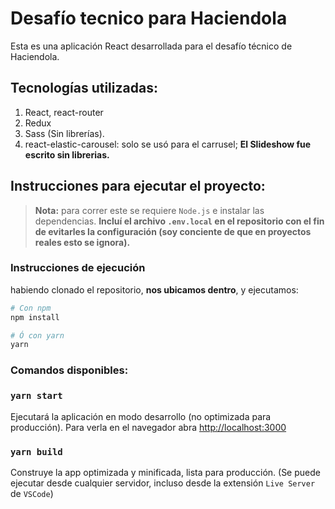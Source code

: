 # Desafío tecnico para Haciendola

Esta es una aplicación React desarrollada para el desafío técnico de Haciendola.

## Tecnologías utilizadas:
1. React, react-router
2. Redux
3. Sass (Sin librerías).
4. react-elastic-carousel: solo se usó para el carrusel; **El Slideshow fue escrito sin librerias.**

## Instrucciones para ejecutar el proyecto:

> **Nota:** para correr este se requiere `Node.js` e instalar las dependencias. **Incluí el archivo `.env.local` en el repositorio con el fin de evitarles la configuración (soy conciente de que en proyectos reales esto se ignora).**

### Instrucciones de ejecución

habiendo clonado el repositorio, **nos ubicamos dentro**, y ejecutamos:

```bash
# Con npm
npm install

# Ó con yarn
yarn
```

### Comandos disponibles:

### `yarn start`

Ejecutará la aplicación en modo desarrollo (no optimizada para producción). Para verla en el navegador abra [http://localhost:3000](http://localhost:3000)

### `yarn build`

Construye la app optimizada y minificada, lista para producción. (Se puede ejecutar desde cualquier servidor, incluso desde la extensión `Live Server` de `VSCode`)
